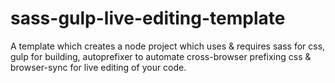 # sass-gulp-live-editing-template
A template which creates a node project which uses &amp; requires sass for css, gulp for building, autoprefixer to automate cross-browser prefixing css &amp; browser-sync for live editing of your code.

